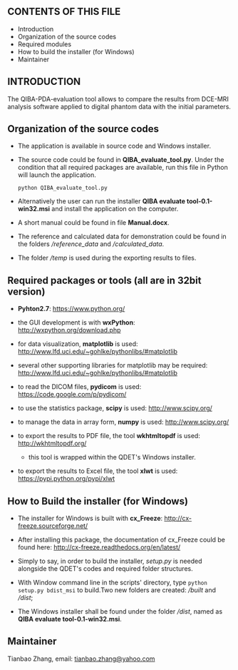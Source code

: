 CONTENTS OF THIS FILE
----------

* Introduction
* Organization of the source codes
* Required modules
* How to build the installer (for Windows)
* Maintainer

INTRODUCTION
----------

The QIBA-PDA-evaluation tool allows to compare the results from DCE-MRI analysis software applied to digital phantom data with the initial parameters.

Organization of the source codes
----------

* The application is available in source code and Windows installer.
* The source code could be found in **QIBA_evaluate_tool.py**. Under the condition that all required packages are available, run this file in Python will launch the application.
    ```
    python QIBA_evaluate_tool.py
    ```

* Alternatively the user can run the installer **QIBA evaluate tool-0.1-win32.msi** and install the application on the computer.

* A short manual could be found in file **Manual.docx**. 

* The reference and calculated data for demonstration could be found in the folders */reference_data* and */calculated_data*. 

* The folder */temp* is used during the exporting results to files.


Required packages or tools (all are in 32bit version)
----------

* **Pyhton2.7**: https://www.python.org/

* the GUI development is with **wxPython**:  http://wxpython.org/download.php

* for data visualization, **matplotlib** is used: http://www.lfd.uci.edu/~gohlke/pythonlibs/#matplotlib

* several other supporting libraries for matplotlib may be required: http://www.lfd.uci.edu/~gohlke/pythonlibs/#matplotlib

* to read the DICOM files, **pydicom** is used: https://code.google.com/p/pydicom/

* to use the statistics package, **scipy** is used: http://www.scipy.org/

* to manage the data in array form, **numpy** is used: http://www.scipy.org/

* to export the results to PDF file, the tool **wkhtmltopdf** is used: http://wkhtmltopdf.org/
    * this tool is wrapped within the QDET's Windows installer.
	
* to export the results to Excel file, the tool **xlwt** is used: https://pypi.python.org/pypi/xlwt

How to Build the installer (for Windows) 
----------

* The installer for Windows is built with **cx_Freeze**: http://cx-freeze.sourceforge.net/

* After installing this package, the documentation of cx_Freeze could be found here: http://cx-freeze.readthedocs.org/en/latest/

* Simply to say, in order to build the installer, *setup.py* is needed alongside the QDET's codes and required folder structures.

* With Window command line in the scripts' directory, type 
    ```python setup.py bdist_msi```
to build.Two new folders are created: */built* and */dist*;

* The Windows installer shall be found under the folder */dist*, named as **QIBA evaluate tool-0.1-win32.msi**.

Maintainer
-----------
Tianbao Zhang, email: tianbao.zhang@yahoo.com